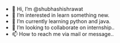 - 👋 Hi, I’m @shubhashishrawat
- 👀 I’m interested in learn something new.
- 🌱 I’m currently learning python and java.
- 💞️ I’m looking to collaborate on internship..
- 📫 How to reach me via mail or message..

<!---
shubhashishrawat/shubhashishrawat is a ✨ special ✨ repository because its `README.md` (this file) appears on your GitHub profile.
You can click the Preview link to take a look at your changes.
--->
